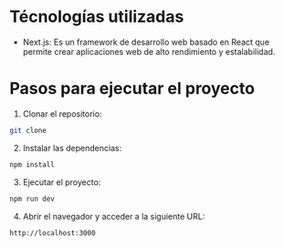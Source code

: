 # Técnologías utilizadas

- Next.js: Es un framework de desarrollo web basado en React que permite crear aplicaciones web de alto rendimiento y estalabilidad.

# Pasos para ejecutar el proyecto

1. Clonar el repositorio:
```bash
git clone
```

2. Instalar las dependencias:
```bash
npm install
```

3. Ejecutar el proyecto:
```bash
npm run dev
```

4. Abrir el navegador y acceder a la siguiente URL:
```bash
http://localhost:3000
```